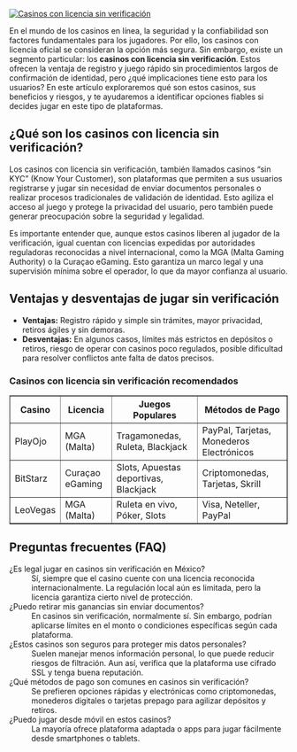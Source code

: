 [![Casinos con licencia sin verificación](https://123-caf.pages.dev/gitsignup.png)](https://vrmoo.ru/Bt82HjjY)

<p>En el mundo de los casinos en línea, la seguridad y la confiabilidad son factores fundamentales para los jugadores. Por ello, los casinos con licencia oficial se consideran la opción más segura. Sin embargo, existe un segmento particular: los <strong>casinos con licencia sin verificación</strong>. Estos ofrecen la ventaja de registro y juego rápido sin procedimientos largos de confirmación de identidad, pero ¿qué implicaciones tiene esto para los usuarios? En este artículo exploraremos qué son estos casinos, sus beneficios y riesgos, y te ayudaremos a identificar opciones fiables si decides jugar en este tipo de plataformas.</p>  <h2>¿Qué son los casinos con licencia sin verificación?</h2> <p>Los casinos con licencia sin verificación, también llamados casinos “sin KYC” (Know Your Customer), son plataformas que permiten a sus usuarios registrarse y jugar sin necesidad de enviar documentos personales o realizar procesos tradicionales de validación de identidad. Esto agiliza el acceso al juego y protege la privacidad del usuario, pero también puede generar preocupación sobre la seguridad y legalidad.</p> <p>Es importante entender que, aunque estos casinos liberen al jugador de la verificación, igual cuentan con licencias expedidas por autoridades reguladoras reconocidas a nivel internacional, como la MGA (Malta Gaming Authority) o la Curaçao eGaming. Esto garantiza un marco legal y una supervisión mínima sobre el operador, lo que da mayor confianza al usuario.</p>  <h2>Ventajas y desventajas de jugar sin verificación</h2> <ul> <li><strong>Ventajas:</strong> Registro rápido y simple sin trámites, mayor privacidad, retiros ágiles y sin demoras.</li> <li><strong>Desventajas:</strong> En algunos casos, límites más estrictos en depósitos o retiros, riesgo de operar con casinos poco regulados, posible dificultad para resolver conflictos ante falta de datos precisos.</li> </ul>  <h3>Casinos con licencia sin verificación recomendados</h3> <table border="1" cellpadding="5" cellspacing="0"> <thead> <tr> <th>Casino</th> <th>Licencia</th> <th>Juegos Populares</th> <th>Métodos de Pago</th> </tr> </thead> <tbody> <tr> <td>PlayOjo</td> <td>MGA (Malta)</td> <td>Tragamonedas, Ruleta, Blackjack</td> <td>PayPal, Tarjetas, Monederos Electrónicos</td> </tr> <tr> <td>BitStarz</td> <td>Curaçao eGaming</td> <td>Slots, Apuestas deportivas, Blackjack</td> <td>Criptomonedas, Tarjetas, Skrill</td> </tr> <tr> <td>LeoVegas</td> <td>MGA (Malta)</td> <td>Ruleta en vivo, Póker, Slots</td> <td>Visa, Neteller, PayPal</td> </tr> </tbody> </table>  <h2>Preguntas frecuentes (FAQ)</h2> <dl>   <dt>¿Es legal jugar en casinos sin verificación en México?</dt>   <dd>Sí, siempre que el casino cuente con una licencia reconocida internacionalmente. La regulación local aún es limitada, pero la licencia garantiza cierto nivel de protección.</dd>    <dt>¿Puedo retirar mis ganancias sin enviar documentos?</dt>   <dd>En casinos sin verificación, normalmente sí. Sin embargo, podrían aplicarse límites en el monto o condiciones específicas según cada plataforma.</dd>    <dt>¿Estos casinos son seguros para proteger mis datos personales?</dt>   <dd>Suelen manejar menos información personal, lo que puede reducir riesgos de filtración. Aun así, verifica que la plataforma use cifrado SSL y tenga buena reputación.</dd>    <dt>¿Qué métodos de pago son comunes en casinos sin verificación?</dt>   <dd>Se prefieren opciones rápidas y electrónicas como criptomonedas, monederos digitales o tarjetas prepago para agilizar depósitos y retiros.</dd>    <dt>¿Puedo jugar desde móvil en estos casinos?</dt>   <dd>La mayoría ofrece plataforma adaptada o apps para jugar fácilmente desde smartphones o tablets.</dd> </dl>